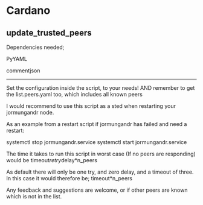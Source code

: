 # Cardano

## update_trusted_peers
Dependencies needed;

PyYAML

commentjson

---------------------

Set the configuration inside the script, to your needs!
AND remember to get the list.peers.yaml too, which includes all known peers

I would recommend to use this script as a sted when restarting your jormungandr node.

As an example from a restart script if jormungandr has failed and need a restart:

systemctl stop jormungandr.service
<RUN update_trusted_peers>
systemctl start jormungandr.service
  
The time it takes to run this script in worst case (If no peers are responding) would be 
timeout*retry*delay*n_peers

As default there will only be one try, and zero delay, and a timeout of three.
In this case it would therefore be;
timeout*n_peers

Any feedback and suggestions are welcome, or if other peers are known which is not in the list.
